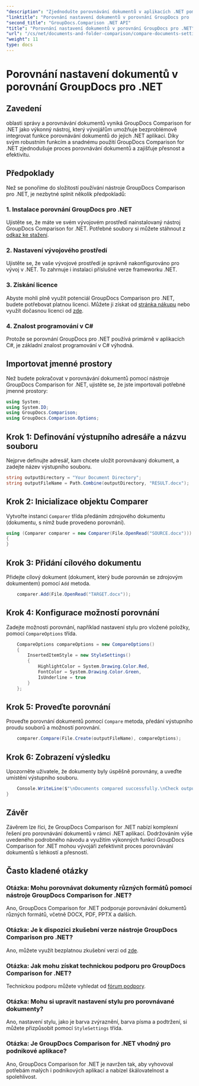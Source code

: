 ```yaml
---
"description": "Zjednodušte porovnávání dokumentů v aplikacích .NET pomocí nástroje GroupDocs Comparison. Porovnávejte dokumenty bez námahy díky pokročilým funkcím."
"linktitle": "Porovnání nastavení dokumentů v porovnání GroupDocs pro .NET"
"second_title": "GroupDocs.Comparison .NET API"
"title": "Porovnání nastavení dokumentů v porovnání GroupDocs pro .NET"
"url": "/cs/net/documents-and-folder-comparison/compare-documents-settings-dotnet/"
"weight": 11
type: docs
---
```

# Porovnání nastavení dokumentů v porovnání GroupDocs pro .NET

## Zavedení
oblasti správy a porovnávání dokumentů vyniká GroupDocs Comparison for .NET jako výkonný nástroj, který vývojářům umožňuje bezproblémově integrovat funkce porovnávání dokumentů do jejich .NET aplikací. Díky svým robustním funkcím a snadnému použití GroupDocs Comparison for .NET zjednodušuje proces porovnávání dokumentů a zajišťuje přesnost a efektivitu.
## Předpoklady
Než se ponoříme do složitostí používání nástroje GroupDocs Comparison pro .NET, je nezbytné splnit několik předpokladů:
### 1. Instalace porovnání GroupDocs pro .NET
Ujistěte se, že máte ve svém vývojovém prostředí nainstalovaný nástroj GroupDocs Comparison for .NET. Potřebné soubory si můžete stáhnout z [odkaz ke stažení](https://releases.groupdocs.com/comparison/net/).
### 2. Nastavení vývojového prostředí
Ujistěte se, že vaše vývojové prostředí je správně nakonfigurováno pro vývoj v .NET. To zahrnuje i instalaci příslušné verze frameworku .NET.
### 3. Získání licence
Abyste mohli plně využít potenciál GroupDocs Comparison pro .NET, budete potřebovat platnou licenci. Můžete ji získat od [stránka nákupu](https://purchase.groupdocs.com/buy) nebo využít dočasnou licenci od [zde](https://purchase.groupdocs.com/temporary-license/).
### 4. Znalost programování v C#
Protože se porovnání GroupDocs pro .NET používá primárně v aplikacích C#, je základní znalost programování v C# výhodná.

## Importovat jmenné prostory
Než budete pokračovat v porovnávání dokumentů pomocí nástroje GroupDocs Comparison for .NET, ujistěte se, že jste importovali potřebné jmenné prostory:
```csharp
using System;
using System.IO;
using GroupDocs.Comparison;
using GroupDocs.Comparison.Options;
```
## Krok 1: Definování výstupního adresáře a názvu souboru
Nejprve definujte adresář, kam chcete uložit porovnávaný dokument, a zadejte název výstupního souboru.
```csharp
string outputDirectory = "Your Document Directory";
string outputFileName = Path.Combine(outputDirectory, "RESULT.docx");
```
## Krok 2: Inicializace objektu Comparer
Vytvořte instanci `Comparer` třída předáním zdrojového dokumentu (dokumentu, s nímž bude provedeno porovnání).
```csharp
using (Comparer comparer = new Comparer(File.OpenRead("SOURCE.docx")))
{
}
```
## Krok 3: Přidání cílového dokumentu
Přidejte cílový dokument (dokument, který bude porovnán se zdrojovým dokumentem) pomocí `Add` metoda.
```csharp
    comparer.Add(File.OpenRead("TARGET.docx"));
```
## Krok 4: Konfigurace možností porovnání
Zadejte možnosti porovnání, například nastavení stylu pro vložené položky, pomocí `CompareOptions` třída.
```csharp
    CompareOptions compareOptions = new CompareOptions()
    {
        InsertedItemStyle = new StyleSettings()
        {
            HighlightColor = System.Drawing.Color.Red,
            FontColor = System.Drawing.Color.Green,
            IsUnderline = true
        }
    };
```
## Krok 5: Proveďte porovnání
Proveďte porovnání dokumentů pomocí `Compare` metoda, předání výstupního proudu souborů a možností porovnání.
```csharp
    comparer.Compare(File.Create(outputFileName), compareOptions);
```
## Krok 6: Zobrazení výsledku
Upozorněte uživatele, že dokumenty byly úspěšně porovnány, a uveďte umístění výstupního souboru.
```csharp
    Console.WriteLine($"\nDocuments compared successfully.\nCheck output in {Directory.GetCurrentDirectory()}.");
}
```

## Závěr
Závěrem lze říci, že GroupDocs Comparison for .NET nabízí komplexní řešení pro porovnávání dokumentů v rámci .NET aplikací. Dodržováním výše uvedeného podrobného návodu a využitím výkonných funkcí GroupDocs Comparison for .NET mohou vývojáři zefektivnit proces porovnávání dokumentů s lehkostí a přesností.
## Často kladené otázky
### Otázka: Mohu porovnávat dokumenty různých formátů pomocí nástroje GroupDocs Comparison for .NET?
Ano, GroupDocs Comparison for .NET podporuje porovnávání dokumentů různých formátů, včetně DOCX, PDF, PPTX a dalších.
### Otázka: Je k dispozici zkušební verze nástroje GroupDocs Comparison pro .NET?
Ano, můžete využít bezplatnou zkušební verzi od [zde](https://releases.groupdocs.com/).
### Otázka: Jak mohu získat technickou podporu pro GroupDocs Comparison for .NET?
Technickou podporu můžete vyhledat od [fórum podpory](https://forum.groupdocs.com/c/comparison/12).
### Otázka: Mohu si upravit nastavení stylu pro porovnávané dokumenty?
Ano, nastavení stylu, jako je barva zvýraznění, barva písma a podtržení, si můžete přizpůsobit pomocí `StyleSettings` třída.
### Otázka: Je GroupDocs Comparison for .NET vhodný pro podnikové aplikace?
Ano, GroupDocs Comparison for .NET je navržen tak, aby vyhovoval potřebám malých i podnikových aplikací a nabízel škálovatelnost a spolehlivost.